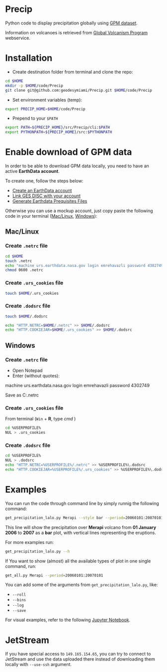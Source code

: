 # Precip

Python code to display precipitation globally using [GPM dataset](https://gpm.nasa.gov/data/visualizations/precip-apps).

Information on volcanoes is retrieved from [Global Volcanism Program](https://volcano.si.edu/) webservice.

# Installation
- Create destination folder from terminal and clone the repo:
```bash
cd $HOME
mkdir -p $HOME/code/Precip
git clone git@github.com:geodesymiami/Precip.git $HOME/code/Precip
```

- Set environment variables (temp):
```bash
export PRECIP_HOME=$HOME/code/Precip
```
- Prepend to your `$PATH`
```bash
export PATH=${PRECIP_HOME}/src/Precip/cli:$PATH
export PYTHONPATH=${PRECIP_HOME}/src:$PYTHONPATH
```

# Enable download of GPM data
In order to be able to download GPM data locally, you need to have an active **EarthData account**.

To create one, follow the steps below:
- [Create an EarthData account](https://wiki.earthdata.nasa.gov/display/EL/How+To+Register+For+an+EarthData+Login+Profile)
- [Link GES DISC with your account](https://disc.gsfc.nasa.gov/earthdata-login)
- [Generate Earthdata Prequisites Files](https://disc.gsfc.nasa.gov/information/howto?title=How%20to%20Generate%20Earthdata%20Prerequisite%20Files)

Otherwise you can use a mockup account, just copy paste the following code in your terminal ([Mac/Linux](#Mac/Linux), [Windows](#Windows)):

## Mac/Linux

### Create `.netrc` file
```bash
cd $HOME
touch .netrc
echo "machine urs.earthdata.nasa.gov login emrehavazli password 4302749" >> .netrc
chmod 0600 .netrc
```
### Create `.urs_cookies` file
```bash
touch $HOME/.urs_cookies
```
### Create `.dodsrc` file
```bash
touch $HOME/.dodsrc

echo "HTTP.NETRC=$HOME/.netrc" >> $HOME/.dodsrc
echo "HTTP.COOKIEJAR=$HOME/.urs_cookies" >> $HOME/.dodsrc
```

## Windows

### Create `.netrc` file
- Open Notepad
- Enter (without quotes):

machine urs.earthdata.nasa.gov login emrehavazli password 4302749

Save as C:\.netrc

### Create `.urs_cookies` file
From terminal (`Win` + **R**, type _cmd_ )

```bash
cd %USERPROFILE%
NUL > .urs_cookies
```
### Create `.dodsrc` file
```bash
cd %USERPROFILE%
NUL > .dodsrc
echo "HTTP.NETRC=%USERPROFILE%/.netrc" >> %USERPROFILE%\.dodsrc
echo "HTTP.COOKIEJAR=%USERPROFILE%/.urs_cookies" >> %USERPROFILE%\.dodsrc
```

# Examples
You can run the code through command line by simply runnig the following command:
```bash
get_precipitation_lalo.py Merapi --style bar --period=20060101:20070101
```
This line will show the precipitation over **Merapi** volcano from **01 January 2006** to **2007** as a **bar** plot, with vertical lines representing the eruptions.

For more examples run:
```bash
get_precipitation_lalo.py --h
```

If You want to show (almost) all the available types of plot in one single command, run:
```bash
get_all.py Merapi --period=20060101:20070101
```
You can add some of the arguments from `get_precipitation_lalo.py`, like:
- `--roll`
- `--bins`
- `--log`
- `--save`

For visual examples, refer to the following [Jupyter Notebook](Examples.ipynb).

# JetStream

If you have special access to `149.165.154.65`, you can try to connect to JetStream and use the data uploaded there instead of downloading them locally with `--use-ssh` argument.
